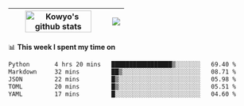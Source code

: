 | <a href="https://github.com/anuraghazra/github-readme-stats"><img width="85%" src="https://github-readme-stats.vercel.app/api?username=kowyo&show_icons=true&hide_border=true&theme=transparent" alt="Kowyo's github stats" /></a> | <a href="https://github.com/anuraghazra/github-readme-stats"><img align="center" src="https://github-readme-stats.vercel.app/api/top-langs/?username=kowyo&exclude_repo=Engineering-Competition-Robot,mobile-robot&hide=c,assembly,shaderlab,hlsl,mathematica,cmake&layout=compact&hide_border=true&theme=transparent" /></a> |
| ------------- | ------------- |

📊 **This week I spent my time on**
<!--START_SECTION:waka-->

```txt
Python       4 hrs 20 mins   █████████████████▒░░░░░░░   69.40 %
Markdown     32 mins         ██▒░░░░░░░░░░░░░░░░░░░░░░   08.71 %
JSON         22 mins         █▒░░░░░░░░░░░░░░░░░░░░░░░   05.98 %
TOML         20 mins         █▒░░░░░░░░░░░░░░░░░░░░░░░   05.51 %
YAML         17 mins         █░░░░░░░░░░░░░░░░░░░░░░░░   04.60 %
```

<!--END_SECTION:waka-->
